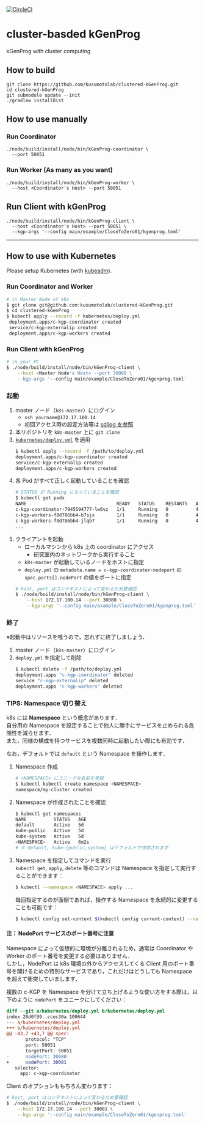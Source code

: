 [![CircleCI](https://circleci.com/gh/kusumotolab/clustered-kGenProg/tree/master.svg?style=svg&circle-token=7de79fe88bdd8eff9a276a35b460d988cc7a6100)](https://circleci.com/gh/kusumotolab/clustered-kGenProg/tree/master)

# cluster-basded kGenProg

kGenProg with cluster computing

## How to build

```
git clone https://github.com/kusumotolab/clustered-kGenProg.git
cd clustered-kGenProg
git submodule update --init
./gradlew installDist
```

## How to use manually
### Run Coordinator

```
./node/build/install/node/bin/kGenProg-coordinator \
  --port 50051
```

### Run Worker (As many as you want)

```
./node/build/install/node/bin/kGenProg-worker \
  --host <Coordinator's Host> --port 50051
```

## Run Client with kGenProg

```
./node/build/install/node/bin/kGenProg-client \
  --host <Coordinator's Host> --port 50051 \
  --kgp-args '--config main/example/CloseToZero01/kgenprog.toml'
```

---

## How to use with Kubernetes
Please setup Kubernetes (with [kubeadm](https://kubernetes.io/docs/setup/independent/create-cluster-kubeadm/)).

### Run Coordinator and Worker

```sh
# in Master Node of k8s
$ git clone git@github.com:kusumotolab/clustered-kGenProg.git
$ cd clustered-kGenProg
$ kubectl apply --record -f kubernetes/deploy.yml
 deployment.apps/c-kgp-coordinator created
 service/c-kgp-externalip created
 deployment.apps/c-kgp-workers created
```

### Run Client with kGenProg

```sh
# in your PC
$ ./node/build/install/node/bin/kGenProg-client \
    --host <Master Node's Host> --port 30080 \
    --kgp-args '--config main/example/CloseToZero01/kgenprog.toml'
```

### 起動

1. master ノード（`k8s-master`）にログイン
    - `ssh yourname@172.17.100.14`
    - 初回アクセス時の設定方法等は [sdllog を参照](https://github.com/kusumotolab/sdllog/blob/master/logs/20190125-enpit-iaas-k8s.md#%E5%88%9D%E6%9C%9F%E3%83%A6%E3%83%BC%E3%82%B6%E5%90%8D%E3%83%91%E3%82%B9%E3%83%AF%E3%83%BC%E3%83%89%E3%81%AB%E3%81%A4%E3%81%84%E3%81%A6)
1. 本リポジトリを `k8s-master` 上に `git clone`
1. [`kubernetes/deploy.yml`](https://github.com/kusumotolab/clustered-kGenProg/blob/master/kubernetes/deploy.yml) を適用
    ```sh
    $ kubectl apply --record -f /path/to/deploy.yml
    deployment.apps/c-kgp-coordinator created
    service/c-kgp-externalip created
    deployment.apps/c-kgp-workers created
    ```
1. 各 Pod がすべて正しく起動していることを確認
    ```sh
    # STATUS が Running になっていることを確認
    $ kubectl get pods
    NAME                                 READY   STATUS    RESTARTS   AGE
    c-kgp-coordinator-7945594777-lw6vz   1/1     Running   0          43s
    c-kgp-workers-f8d786bb4-b7sjx        1/1     Running   0          43s
    c-kgp-workers-f8d786bb4-jlqb7        1/1     Running   0          43s
    ...
    ```
1. クライアントを起動
    - ローカルマシンから k8s 上の coordinator にアクセス
        - 研究室内のネットワークから実行すること
    - `k8s-master` が起動しているノードをホストに指定
    - `deploy.yml` の `metadata.name = c-kgp-coordinator-nodeport` の `spec.ports[].nodePort` の値をポートに指定
    ```sh
    # host, port はコンテキストによって変わるため要確認
    $ ./node/build/install/node/bin/kGenProg-client \
        --host 172.17.100.14 --port 30080 \
        --kgp-args '--config main/example/CloseToZero01/kgenprog.toml'
    ```


### 終了

※起動中はリソースを喰うので，忘れずに終了しましょう．

1. master ノード（`k8s-master`）にログイン
1. `deploy.yml` を指定して削除
    ```sh
    $ kubectl delete -f /path/to/deploy.yml
    deployment.apps "c-kgp-coordinator" deleted
    service "c-kgp-externalip" deleted
    deployment.apps "c-kgp-workers" deleted
    ```


### TIPS: Namespace 切り替え

k8s には **Namespace** という概念があります．  
自分用の Namespace を設定することで他人に勝手にサービスを止められる危険性を減らせます．  
また，同様の構成を持つサービスを複数同時に起動したい際にも有効です．

なお，デフォルトでは `default` という Namespace を操作します．

1. Namespace 作成
    ```sh
    # <NAMESPACE> にユニークな名前を登録
    $ kubectl kubectl create namespace <NAMESPACE>
    namespace/my-cluster created
    ```
1. Namespace が作成されたことを確認
    ```sh
    $ kubectl get namespaces
    NAME          STATUS   AGE
    default       Active   5d
    kube-public   Active   5d
    kube-system   Active   5d
    <NAMESPACE>   Active   6m2s
    # ※ default, kube-{public,system} はデフォルトで作成されます
    ```
1. Namespace を指定してコマンドを実行  
    `kubectl get`, `apply`, `delete` 等のコマンドは Namespace を指定して実行することができます：
    ```sh
    $ kubectl --namespace <NAMESPACE> apply ...
    ```
    毎回指定するのが面倒であれば，操作する Namespace を永続的に変更することも可能です：
    ```sh
    $ kubectl config set-context $(kubectl config current-context) --namespace <NAMESPACE>
    ```


#### 注： NodePort サービスのポート番号に注意

Namespace によって仮想的に環境が分離されるため，通常は Coordinator や Worker のポート番号を変更する必要はありません．  
しかし，NodePort は k8s 環境の外からアクセスしてくる Client 用のポート番号を開けるための特別なサービスであり，これだけはどうしても Namespace を超えて衝突していまします．

複数の c-KGP を Namespace を分けて立ち上げるような使い方をする際は，以下のように `nodePort` をユニークにしてください：

```diff
diff --git a/kubernetes/deploy.yml b/kubernetes/deploy.yml
index 28d0f99..ccec30a 100644
--- a/kubernetes/deploy.yml
+++ b/kubernetes/deploy.yml
@@ -43,7 +43,7 @@ spec:
       protocol: "TCP"
       port: 50051
       targetPort: 50051
-      nodePort: 30080
+      nodePort: 30081
   selector:
     app: c-kgp-coordinator
```

Client のオプションももちろん変わります：

```sh
# host, port はコンテキストによって変わるため要確認
$ ./node/build/install/node/bin/kGenProg-client \
    --host 172.17.100.14 --port 30081 \
    --kgp-args '--config main/example/CloseToZero01/kgenprog.toml'
```

